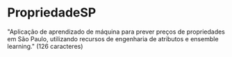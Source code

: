 # PropriedadeSP
"Aplicação de aprendizado de máquina para prever preços de propriedades em São Paulo, utilizando recursos de engenharia de atributos e ensemble learning." (126 caracteres)
